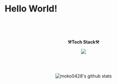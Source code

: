 # Hello World!
<br>

<p align="center">
</p>

<br>

<p align="center">
    <Strong>⚒️Tech Stack⚒️</Strong><br>
</p>

<p align="center" display="inline-block">
  <img src="https://img.shields.io/badge/React-61DAFB?style=for-the-badge&logo=react&logoColor=white"> 
</p><br>

<br>

<div align=center>

![moko0428's github stats](https://github-readme-stats.vercel.app/api?username=moko0428&show_icons=true)
